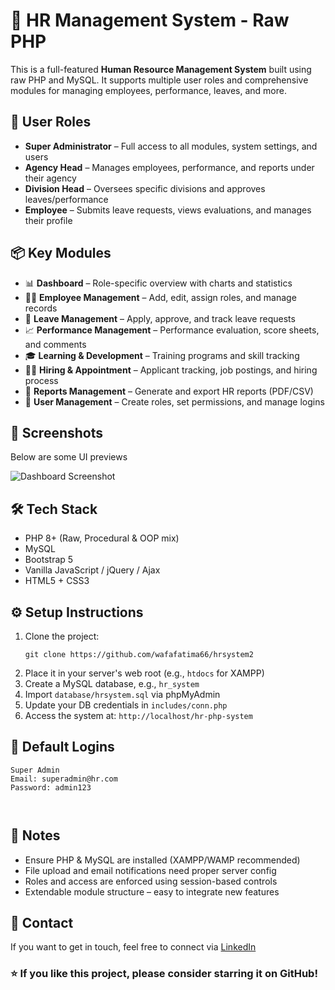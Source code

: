 

  <h1>💼 HR Management System - Raw PHP</h1>

  <p>This is a full-featured <strong>Human Resource Management System</strong> built using raw PHP and MySQL. It supports multiple user roles and comprehensive modules for managing employees, performance, leaves, and more.</p>

  <h2>👥 User Roles</h2>
  <ul>
    <li><strong>Super Administrator</strong> – Full access to all modules, system settings, and users</li>
    <li><strong>Agency Head</strong> – Manages employees, performance, and reports under their agency</li>
    <li><strong>Division Head</strong> – Oversees specific divisions and approves leaves/performance</li>
    <li><strong>Employee</strong> – Submits leave requests, views evaluations, and manages their profile</li>
  </ul>

  <h2>📦 Key Modules</h2>
  <ul>
    <li>📊 <strong>Dashboard</strong> – Role-specific overview with charts and statistics</li>
    <li>👨‍💼 <strong>Employee Management</strong> – Add, edit, assign roles, and manage records</li>
    <li>📝 <strong>Leave Management</strong> – Apply, approve, and track leave requests</li>
    <li>📈 <strong>Performance Management</strong> – Performance evaluation, score sheets, and comments</li>
    <li>🎓 <strong>Learning & Development</strong> – Training programs and skill tracking</li>
    <li>🧑‍💻 <strong>Hiring & Appointment</strong> – Applicant tracking, job postings, and hiring process</li>
    <li>📑 <strong>Reports Management</strong> – Generate and export HR reports (PDF/CSV)</li>
    <li>🔐 <strong>User Management</strong> – Create roles, set permissions, and manage logins</li>
  </ul>

  <h2>📸 Screenshots</h2>
  <p>Below are some UI previews</p>

  <img src="screenshots/dashboard.png" alt="Dashboard Screenshot">


  <h2>🛠 Tech Stack</h2>
  <ul>
    <li>PHP 8+ (Raw, Procedural & OOP mix)</li>
    <li>MySQL</li>
    <li>Bootstrap 5</li>
    <li>Vanilla JavaScript / jQuery / Ajax</li>
    <li>HTML5 + CSS3</li>
  </ul>

  <h2>⚙️ Setup Instructions</h2>
  <ol>
    <li>Clone the project:
      <pre><code>git clone https://github.com/wafafatima66/hrsystem2</code></pre>
    </li>
    <li>Place it in your server's web root (e.g., <code>htdocs</code> for XAMPP)</li>
    <li>Create a MySQL database, e.g., <code>hr_system</code></li>
    <li>Import <code>database/hrsystem.sql</code> via phpMyAdmin</li>
    <li>Update your DB credentials in <code>includes/conn.php</code></li>
    <li>Access the system at: <code>http://localhost/hr-php-system</code></li>
  </ol>

  <h2>🔐 Default Logins</h2>
  <pre><code>Super Admin
Email: superadmin@hr.com
Password: admin123

</code></pre>



  <h2>📌 Notes</h2>
  <ul>
    <li>Ensure PHP & MySQL are installed (XAMPP/WAMP recommended)</li>
    <li>File upload and email notifications need proper server config</li>
    <li>Roles and access are enforced using session-based controls</li>
    <li>Extendable module structure – easy to integrate new features</li>
  </ul>

  <h2>📧 Contact</h2>
  <p>If you want to get in touch, feel free to connect via <a href="https://www.linkedin.com/in/fatimaamir99/" target="_blank">LinkedIn</a></p>

  <h3>⭐ If you like this project, please consider starring it on GitHub!</h3>

</body>
</html>
